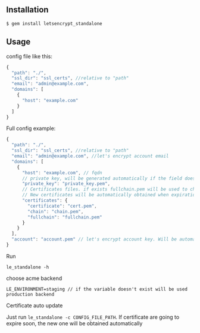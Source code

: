 ## Installation

    $ gem install letsencrypt_standalone

## Usage

config file like this:

```js
{
  "path": "./",
  "ssl_dir": "ssl_certs", //relative to "path"
  "email": "admin@example.com",
  "domains": [
    {
      "host": "example.com"
    }
  ]
}

```

Full config example:
```js
{
  "path": "./",
  "ssl_dir": "ssl_certs", //relative to "path"
  "email": "admin@example.com", //let's encrypt account email
  "domains": [
    {
      "host": "example.com", // fqdn 
      // private key, will be generated automatically if the field does not exist
      "private_key": "private_key.pem",
      // Certificates files. if exists fullchain.pem will be used to check expiration date.
      // New certificates will be automatically obtained when expiration date comes in 2 two days 
      "certificates": { 
        "certificate": "cert.pem",
        "chain": "chain.pem",
        "fullchain": "fullchain.pem"
      }
    }
  ],
  "account": "account.pem" // let's encrypt account key. Will be automatically generated if the field not exists
}
```
Run

`le_standalone -h`

choose acme backend

```
LE_ENVIRONMENT=staging // if the variable doesn't exist will be used production backend
```

Certificate auto update 

Just run `le_standalone -c CONFIG_FILE_PATH`. If certificate are going to expire soon, the new one will be obtained automatically
